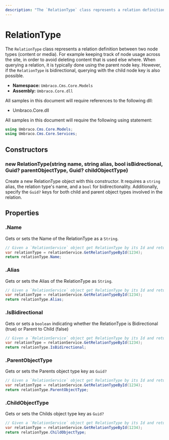 ```yaml
---
description: "The `RelationType` class represents a relation definition between two node types (content or media)."
---
```

# RelationType

The `RelationType` class represents a relation definition between two node types (content or media). For example keeping track of node usage across the site, in order to avoid deleting content that is used else where. When querying a relation, it is typically done using the parent node key. However, if the `RelationType` is bidirectional, querying with the child node key is also possible.

* **Namespace:** `Umbraco.Cms.Core.Models`
* **Assembly:** `Umbraco.Core.dll`

All samples in this document will require references to the following dll:

* Umbraco.Core.dll

All samples in this document will require the following using statement:

```csharp
using Umbraco.Cms.Core.Models;
using Umbraco.Cms.Core.Services;
```

## Constructors

### new RelationType(string name, string alias, bool isBidrectional, Guid? parentObjectType, Guid? childObjectType)

Create a new RelationType object with this constructor. It requires a `string` alias, the relation type's name, and a `bool` for bidirectionality. Additionally, specify the `Guid?` keys for both child and parent object types involved in the relation.

## Properties

### .Name

Gets or sets the Name of the RelationType as a `String`.

```csharp
// Given a `RelationService` object get RelationType by its Id and return Name
var relationType = relationService.GetRelationTypeById(1234);
return relationType.Name;
```

### .Alias

Gets or sets the Alias of the RelationType as `String`.

```csharp
// Given a `RelationService` object get RelationType by its Id and return Alias
var relationType = relationService.GetRelationTypeById(1234);
return relationType.Alias;
```

### .IsBidirectional

Gets or sets a `boolean` indicating whether the RelationType is Bidirectional (true) or Parent to Child (false)

```csharp
// Given a `RelationService` object get RelationType by its Id and return IsBidirectional
var relationType = relationService.GetRelationTypeById(1234);
return relationType.IsBidirectional;
```

### .ParentObjectType

Gets or sets the Parents object type key as `Guid?`

```csharp
// Given a `RelationService` object get RelationType by its Id and return ParentObjectType
var relationType = relationService.GetRelationTypeById(1234);
return relationType.ParentObjectType;
```

### .ChildObjectType

Gets or sets the Childs object type key as `Guid?`

```csharp
// Given a `RelationService` object get RelationType by its Id and return ChildObjectType
var relationType = relationService.GetRelationTypeById(1234);
return relationType.ChildObjectType;
```
